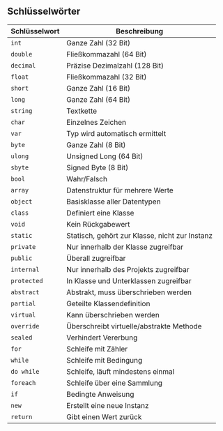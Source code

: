 ## Schlüsselwörter

| Schlüsselwort | Beschreibung |
| ------------- | ------------ |
| `int`         | Ganze Zahl (32 Bit) |
| `double`      | Fließkommazahl (64 Bit) |
| `decimal`     | Präzise Dezimalzahl (128 Bit) |
| `float`       | Fließkommazahl (32 Bit) |
| `short`       | Ganze Zahl (16 Bit) |
| `long`        | Ganze Zahl (64 Bit) |
| `string`      | Textkette |
| `char`        | Einzelnes Zeichen |
| `var`         | Typ wird automatisch ermittelt |
| `byte`        | Ganze Zahl (8 Bit) |
| `ulong`       | Unsigned Long (64 Bit) |
| `sbyte`       | Signed Byte (8 Bit) |
| `bool`        | Wahr/Falsch |
| `array`       | Datenstruktur für mehrere Werte |
| `object`      | Basisklasse aller Datentypen |
| `class`       | Definiert eine Klasse |
| `void`        | Kein Rückgabewert |
| `static`      | Statisch, gehört zur Klasse, nicht zur Instanz |
| `private`     | Nur innerhalb der Klasse zugreifbar |
| `public`      | Überall zugreifbar |
| `internal`    | Nur innerhalb des Projekts zugreifbar |
| `protected`   | In Klasse und Unterklassen zugreifbar |
| `abstract`    | Abstrakt, muss überschrieben werden |
| `partial`     | Geteilte Klassendefinition |
| `virtual`     | Kann überschrieben werden |
| `override`    | Überschreibt virtuelle/abstrakte Methode |
| `sealed`      | Verhindert Vererbung |
| `for`         | Schleife mit Zähler |
| `while`       | Schleife mit Bedingung |
| `do while`    | Schleife, läuft mindestens einmal |
| `foreach`     | Schleife über eine Sammlung |
| `if`          | Bedingte Anweisung |
| `new`         | Erstellt eine neue Instanz |
| `return`      | Gibt einen Wert zurück |
